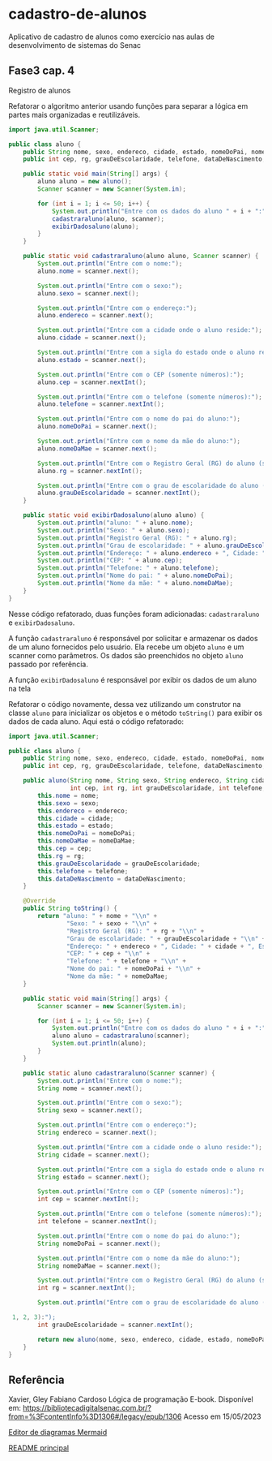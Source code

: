 # cadastro-de-alunos

Aplicativo de cadastro de alunos como exercício nas aulas de desenvolvimento de sistemas do Senac

## Fase3 cap. 4

Registro de alunos

Refatorar o algoritmo anterior usando funções para separar a lógica em partes mais organizadas e reutilizáveis.

```java
import java.util.Scanner;

public class aluno {
    public String nome, sexo, endereco, cidade, estado, nomeDoPai, nomeDaMae;
    public int cep, rg, grauDeEscolaridade, telefone, dataDeNascimento;

    public static void main(String[] args) {
        aluno aluno = new aluno();
        Scanner scanner = new Scanner(System.in);

        for (int i = 1; i <= 50; i++) {
            System.out.println("Entre com os dados do aluno " + i + ":");
            cadastraraluno(aluno, scanner);
            exibirDadosaluno(aluno);
        }
    }

    public static void cadastraraluno(aluno aluno, Scanner scanner) {
        System.out.println("Entre com o nome:");
        aluno.nome = scanner.next();

        System.out.println("Entre com o sexo:");
        aluno.sexo = scanner.next();

        System.out.println("Entre com o endereço:");
        aluno.endereco = scanner.next();

        System.out.println("Entre com a cidade onde o aluno reside:");
        aluno.cidade = scanner.next();

        System.out.println("Entre com a sigla do estado onde o aluno reside:");
        aluno.estado = scanner.next();

        System.out.println("Entre com o CEP (somente números):");
        aluno.cep = scanner.nextInt();

        System.out.println("Entre com o telefone (somente números):");
        aluno.telefone = scanner.nextInt();

        System.out.println("Entre com o nome do pai do aluno:");
        aluno.nomeDoPai = scanner.next();

        System.out.println("Entre com o nome da mãe do aluno:");
        aluno.nomeDaMae = scanner.next();

        System.out.println("Entre com o Registro Geral (RG) do aluno (somente números):");
        aluno.rg = scanner.nextInt();

        System.out.println("Entre com o grau de escolaridade do aluno (0, 1, 2, 3):");
        aluno.grauDeEscolaridade = scanner.nextInt();
    }

    public static void exibirDadosaluno(aluno aluno) {
        System.out.println("aluno: " + aluno.nome);
        System.out.println("Sexo: " + aluno.sexo);
        System.out.println("Registro Geral (RG): " + aluno.rg);
        System.out.println("Grau de escolaridade: " + aluno.grauDeEscolaridade);
        System.out.println("Endereço: " + aluno.endereco + ", Cidade: " + aluno.cidade + ", Estado: " + aluno.estado);
        System.out.println("CEP: " + aluno.cep);
        System.out.println("Telefone: " + aluno.telefone);
        System.out.println("Nome do pai: " + aluno.nomeDoPai);
        System.out.println("Nome da mãe: " + aluno.nomeDaMae);
    }
}
```

Nesse código refatorado, duas funções foram adicionadas: `cadastraraluno` e `exibirDadosaluno`.

A função `cadastraraluno` é responsável por solicitar e armazenar os dados de um aluno fornecidos pelo usuário. Ela recebe um objeto `aluno` e um scanner como parâmetros. Os dados são preenchidos no objeto `aluno` passado por referência.

A função `exibirDadosaluno` é responsável por exibir os dados de um aluno na tela

Refatorar o código novamente, dessa vez utilizando um construtor na classe `aluno` para inicializar os objetos e o método `toString()` para exibir os dados de cada aluno. Aqui está o código refatorado:

```java
import java.util.Scanner;

public class aluno {
    public String nome, sexo, endereco, cidade, estado, nomeDoPai, nomeDaMae;
    public int cep, rg, grauDeEscolaridade, telefone, dataDeNascimento;

    public aluno(String nome, String sexo, String endereco, String cidade, String estado, String nomeDoPai, String nomeDaMae,
                 int cep, int rg, int grauDeEscolaridade, int telefone, int dataDeNascimento) {
        this.nome = nome;
        this.sexo = sexo;
        this.endereco = endereco;
        this.cidade = cidade;
        this.estado = estado;
        this.nomeDoPai = nomeDoPai;
        this.nomeDaMae = nomeDaMae;
        this.cep = cep;
        this.rg = rg;
        this.grauDeEscolaridade = grauDeEscolaridade;
        this.telefone = telefone;
        this.dataDeNascimento = dataDeNascimento;
    }

    @Override
    public String toString() {
        return "aluno: " + nome + "\\n" +
                "Sexo: " + sexo + "\\n" +
                "Registro Geral (RG): " + rg + "\\n" +
                "Grau de escolaridade: " + grauDeEscolaridade + "\\n" +
                "Endereço: " + endereco + ", Cidade: " + cidade + ", Estado: " + estado + "\\n" +
                "CEP: " + cep + "\\n" +
                "Telefone: " + telefone + "\\n" +
                "Nome do pai: " + nomeDoPai + "\\n" +
                "Nome da mãe: " + nomeDaMae;
    }

    public static void main(String[] args) {
        Scanner scanner = new Scanner(System.in);

        for (int i = 1; i <= 50; i++) {
            System.out.println("Entre com os dados do aluno " + i + ":");
            aluno aluno = cadastraraluno(scanner);
            System.out.println(aluno);
        }
    }

    public static aluno cadastraraluno(Scanner scanner) {
        System.out.println("Entre com o nome:");
        String nome = scanner.next();

        System.out.println("Entre com o sexo:");
        String sexo = scanner.next();

        System.out.println("Entre com o endereço:");
        String endereco = scanner.next();

        System.out.println("Entre com a cidade onde o aluno reside:");
        String cidade = scanner.next();

        System.out.println("Entre com a sigla do estado onde o aluno reside:");
        String estado = scanner.next();

        System.out.println("Entre com o CEP (somente números):");
        int cep = scanner.nextInt();

        System.out.println("Entre com o telefone (somente números):");
        int telefone = scanner.nextInt();

        System.out.println("Entre com o nome do pai do aluno:");
        String nomeDoPai = scanner.next();

        System.out.println("Entre com o nome da mãe do aluno:");
        String nomeDaMae = scanner.next();

        System.out.println("Entre com o Registro Geral (RG) do aluno (somente números):");
        int rg = scanner.nextInt();

        System.out.println("Entre com o grau de escolaridade do aluno (0,

 1, 2, 3):");
        int grauDeEscolaridade = scanner.nextInt();

        return new aluno(nome, sexo, endereco, cidade, estado, nomeDoPai, nomeDaMae, cep, rg, grauDeEscolaridade, telefone, 0);
    }
}
```

## Referência

Xavier, Gley Fabiano Cardoso
Lógica de programação
E-book. Disponível em: https://bibliotecadigitalsenac.com.br/?from=%3FcontentInfo%3D1306#/legacy/epub/1306
Acesso em 15/05/2023

[Editor de diagramas Mermaid](https://mermaid.live/)

[README principal](../README.md)
